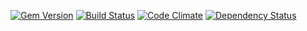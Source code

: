 
[![Gem Version](https://badge.fury.io/rb/has_configuration.png)](http://badge.fury.io/rb/has_configuration)
[![Build Status](https://travis-ci.org/[YOUR_GITHUB_USERNAME]/[YOUR_PROJECT_NAME].png)](https://travis-ci.org/[YOUR_GITHUB_USERNAME]/[YOUR_PROJECT_NAME])
[![Code Climate](https://codeclimate.com/github/spickermann/has_configuration.png)](https://codeclimate.com/github/spickermann/has_configuration)
[![Dependency Status](https://gemnasium.com/spickermann/has_configuration.png)](https://gemnasium.com/spickermann/has_configuration)

